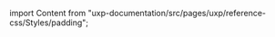 
import Content from "uxp-documentation/src/pages/uxp/reference-css/Styles/padding";

<Content query="product=photoshop"/>
